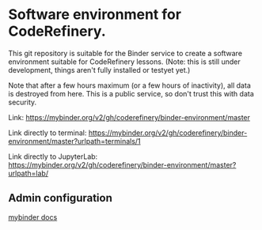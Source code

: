 # Software environment for CodeRefinery.

This git repository is suitable for the Binder service to create a
software environment suitable for CodeRefinery lessons.  (Note: this
is still under development, things aren't fully installed or testyet yet.)

Note that after a few hours maximum (or a few hours of inactivity),
all data is destroyed from here.  This is a public service, so don't
trust this with data security.

Link:  https://mybinder.org/v2/gh/coderefinery/binder-environment/master

Link directly to terminal: https://mybinder.org/v2/gh/coderefinery/binder-environment/master?urlpath=terminals/1

Link directly to JupyterLab: https://mybinder.org/v2/gh/coderefinery/binder-environment/master?urlpath=lab/

## Admin configuration

[mybinder docs](https://mybinder.readthedocs.io/en/latest/)
